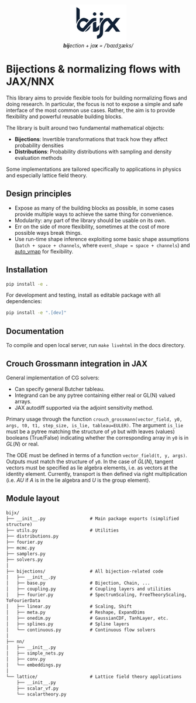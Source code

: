 <p align="center">
    <img src="docs/source/_static/icons/bijx.svg" alt="bijx logo" height="100">
    <br>
    <em><b>bij</b>ection + ja<b>x</b> = /ˈbaɪdʒæks/</em>
</p>

# Bijections & normalizing flows with JAX/NNX

This library aims to provide flexible tools for building normalizing flows and doing research.
In particular, the focus is not to expose a simple and safe interface of the most common use cases.
Rather, the aim is to provide flexibility and powerful reusable building blocks.

The library is built around two fundamental mathematical objects:

- **Bijections**: Invertible transformations that track how they affect probability densities
- **Distributions**: Probability distributions with sampling and density evaluation methods

Some implementations are tailored specifically to applications in physics and especially lattice field theory.

## Design principles

- Expose as many of the building blocks as possible, in some cases provide multiple ways to achieve the same thing for convenience.
- Modularity: any part of the library should be usable on its own.
- Err on the side of more flexibility, sometimes at the cost of more possible ways break things.
- Use run-time shape inference exploiting some basic shape assumptions (`batch + space + channels`, where `event_shape = space + channels`) and [auto_vmap](https://github.com/mathisgerdes/jax_autovmap) for flexibility.

## Installation

```bash
pip install -e .
```

For development and testing, install as editable package with all dependencies:

```bash
pip install -e ".[dev]"
```

## Documentation

To compile and open local server, run `make livehtml` in the docs directory.

## Crouch Grossmann integration in JAX

General implementation of CG solvers:
- Can specify general Butcher tableau.
- Integrand can be any pytree containing either real or GL(N) valued arrays.
- JAX autodiff supported via the adjoint sensitivity method.

Primary usage through the function `crouch_grossmann(vector_field, y0, args, t0, t1, step_size, is_lie, tableau=EULER)`.
The argument `is_lie` must be a pytree matching the structure of `y0` but with leaves (values) booleans (True/False) indicating whether the corresponding array in `y0` is in $GL(N)$ or real.

The ODE must be defined in terms of a function `vector_field(t, y, args)`.
Outputs must match the structure of `y0`.
In the case of $GL(N)$, tangent vectors must be specified as lie algebra elements, i.e. as vectors at the identity element.
Currently, transport is then defined via right multiplication (i.e. $AU$ if $A$ is in the lie algebra and $U$ is the group element).

## Module layout

```
bijx/
├── __init__.py                 # Main package exports (simplified structure)
├── utils.py                    # Utilities
├── distributions.py
├── fourier.py
├── mcmc.py
├── samplers.py
├── solvers.py
│
├── bijections/                 # All bijection-related code
│   ├── __init__.py
│   ├── base.py                 # Bijection, Chain, ...
│   ├── coupling.py             # Coupling layers and utilities
│   ├── fourier.py              # SpectrumScaling, FreeTheoryScaling, ToFourierData
│   ├── linear.py               # Scaling, Shift
│   ├── meta.py                 # Reshape, ExpandDims
│   ├── onedim.py               # GaussianCDF, TanhLayer, etc.
│   ├── splines.py              # Spline layers
│   └── continuous.py           # Continuous flow solvers
│
├── nn/
│   ├── __init__.py
│   ├── simple_nets.py
│   ├── conv.py
│   └── embeddings.py
│
└── lattice/                    # Lattice field theory applications
    ├── __init__.py
    ├── scalar_vf.py
    └── scalartheory.py
```

